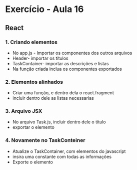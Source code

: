 # Exercício - Aula 16

## React

### 1. Criando elementos
* No app.js - Importar os componentes dos outros arquivos
* Header- importar os títulos
* TaskContainer- importar as descrições e listas
* Na função criada inclua os componentes exportados

### 2. Elementos alinhados
* Criar uma função, e dentro dela o react.fragment
* incluir dentro dele as listas necessarias

### 3. Arquivo JSX
* No arquivo Task.js, incluir dentro dele o título
* exportar o elemento

### 4. Novamente no TaskConteiner
* Atualize o TaskContainer, com elementos do javascript
* insira uma constante com todas as informações
* Exporte o elemento
